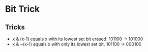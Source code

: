 # Bit Trick
## Tricks
* x & (x-1) equals x with its lowest set bit erased. 101100 -> 101000
* x & ~(x-1) equals x with only its lowest set bit. 101100 -> 000100
